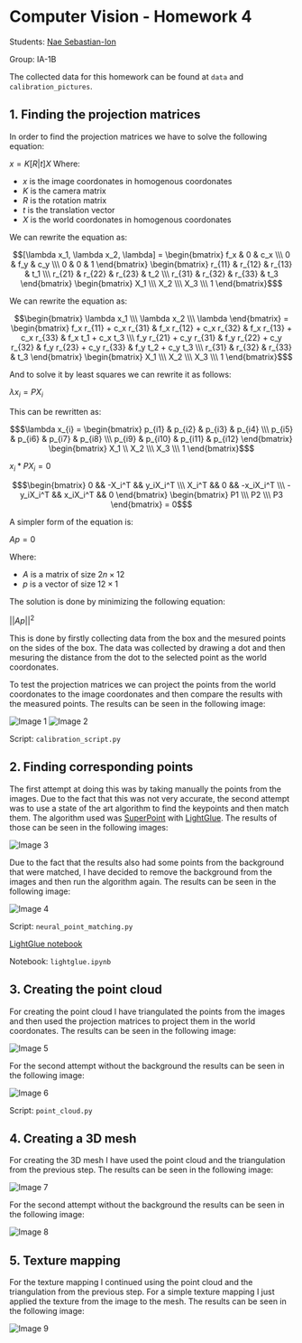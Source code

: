 # Computer Vision - Homework 4
Students: [Nae Sebastian-Ion](naesebi2000@gmail.com)

Group: IA-1B

The collected data for this homework can be found at ```data``` and ```calibration_pictures```.

## 1. Finding the projection matrices

In order to find the projection matrices we have to solve the following equation:

$x = K[R|t] X$
Where:
- $x$ is the image coordonates in homogenous coordonates
- $K$ is the camera matrix
- $R$ is the rotation matrix
- $t$ is the translation vector
- $X$ is the world coordonates in homogenous coordonates

We can rewrite the equation as:
```math
[\lambda x_1, \lambda  x_2, \lambda] = \begin{bmatrix} f_x & 0 & c_x \\\ 0 & f_y & c_y \\\ 0 & 0 & 1 \end{bmatrix} \begin{bmatrix} r_{11} & r_{12} & r_{13} & t_1 \\\ r_{21} & r_{22} & r_{23} & t_2 \\\ r_{31} & r_{32} & r_{33} & t_3 \end{bmatrix} \begin{bmatrix} X_1 \\\ X_2 \\\ X_3 \\\ 1 \end{bmatrix}$
```
We can rewrite the equation as:

```math
\begin{bmatrix} \lambda x_1 \\\ \lambda x_2 \\\ \lambda \end{bmatrix} = \begin{bmatrix} f_x r_{11} + c_x r_{31} & f_x r_{12} + c_x r_{32} & f_x r_{13} + c_x r_{33} & f_x t_1 + c_x t_3 \\\ f_y r_{21} + c_y r_{31} & f_y r_{22} + c_y r_{32} & f_y r_{23} + c_y r_{33} & f_y t_2 + c_y t_3 \\\ r_{31} & r_{32} & r_{33} & t_3 \end{bmatrix} \begin{bmatrix} X_1 \\\ X_2 \\\ X_3 \\\ 1 \end{bmatrix}$
```

And to solve it by least squares we can rewrite it as follows:

$\lambda x_{i} = P X_i$

This can be rewritten as:
```math
$\lambda x_{i} = \begin{bmatrix} p_{i1} & p_{i2} & p_{i3} & p_{i4} \\\ p_{i5} & p_{i6} & p_{i7} & p_{i8} \\\ p_{i9} & p_{i10} & p_{i11} & p_{i12} \end{bmatrix} \begin{bmatrix} X_1 \\ X_2 \\\ X_3 \\\ 1 \end{bmatrix}$
```
$x_{i} * P X_i = 0$
```math
$\begin{bmatrix} 0 && -X_i^T && y_iX_i^T \\\ X_i^T && 0 && -x_iX_i^T \\\ -y_iX_i^T && x_iX_i^T && 0 \end{bmatrix} \begin{bmatrix} P1 \\\ P2 \\\ P3 \end{bmatrix} = 0$
```
A simpler form of the equation is:

$A p = 0$

Where:
- $A$ is a matrix of size $2n \times 12$
- $p$ is a vector of size $12 \times 1$

The solution is done by minimizing the following equation:

$||Ap||^2$

This is done by firstly collecting data from the box and the mesured points on the sides of the box. The data was collected by drawing a dot and then mesuring the distance from the dot to the selected point as the world coordonates. 

To test the projection matrices we can project the points from the world coordonates to the image coordonates and then compare the results with the measured points. The results can be seen in the following image:

![Image 1](results/P1.png)
![Image 2](results/P2.png)

Script: ```calibration_script.py```

## 2. Finding corresponding points

The first attempt at doing this was by taking manually the points from the images. Due to the fact that this was not very accurate, the second attempt was to use a state of the art algorithm to find the keypoints and then match them. The algorithm used was [SuperPoint](https://arxiv.org/abs/1712.07629) with [LightGlue](https://arxiv.org/abs/2306.13643). The results of those can be seen in the following images:

![Image 3](results/C1.png)

Due to the fact that the results also had some points from the background that were matched, I have decided to remove the background from the images and then run the algorithm again. The results can be seen in the following image:

![Image 4](results/C2.png)

Script: ```neural_point_matching.py```

[LightGlue notebook](https://colab.research.google.com/github/cvg/LightGlue/blob/main/demo.ipynb)

Notebook: ```lightglue.ipynb```

## 3. Creating the point cloud

For creating the point cloud I have triangulated the points from the images and then used the projection matrices to project them in the world coordonates. The results can be seen in the following image:

![Image 5](results/point_v1.gif)

For the second attempt without the background the results can be seen in the following image:

![Image 6](results/point_v2.gif)

Script: ```point_cloud.py```

## 4. Creating a 3D mesh

For creating the 3D mesh I have used the point cloud and the triangulation from the previous step. The results can be seen in the following image:

![Image 7](results/triang_v1.gif)

For the second attempt without the background the results can be seen in the following image:

![Image 8](results/triang_v2.gif)

## 5. Texture mapping

For the texture mapping I continued using the point cloud and the triangulation from the previous step. For a simple texture mapping I just applied the texture from the image to the mesh. The results can be seen in the following image:

![Image 9](results/texture_v1.gif)
